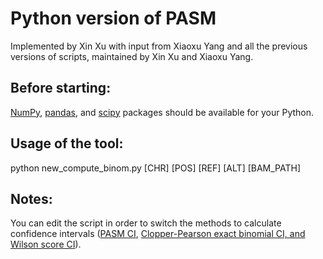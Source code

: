 # Python version of PASM

Implemented by Xin Xu with input from Xiaoxu Yang and all the previous versions of scripts, maintained by Xin Xu and Xiaoxu Yang.

## Before starting:
[NumPy](https://numpy.org/), [pandas](https://pandas.pydata.org/), and [scipy](https://www.scipy.org/) packages should be available for your Python.

## Usage of the tool:
python new_compute_binom.py [CHR] [POS] [REF] [ALT] [BAM_PATH]

## Notes: 
You can edit the script in order to switch the methods to calculate confidence intervals ([PASM CI](https://doi.org/10.1002/humu.22819), [Clopper-Pearson exact binomial CI, and Wilson score CI](https://en.wikipedia.org/wiki/Binomial_distribution#Confidence_intervals)).
